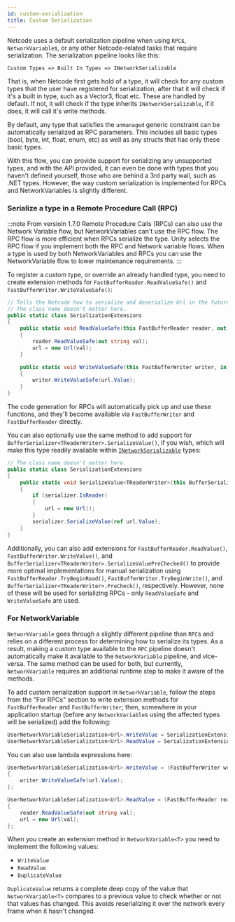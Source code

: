 ```yaml
---
id: custom-serialization
title: Custom Serialization
---
```


Netcode uses a default serialization pipeline when using `RPC`s, `NetworkVariable`s, or any other Netcode-related tasks that require serialization. The serialization pipeline looks like this:

``
Custom Types => Built In Types => INetworkSerializable
``

That is, when Netcode first gets hold of a type, it will check for any custom types that the user have registered for serialization, after that it will check if it's a built in type, such as a Vector3, float etc. These are handled by default. If not, it will check if the type inherits `INetworkSerializable`, if it does, it will call it's write methods.

By default, any type that satisfies the `unmanaged` generic constraint can be automatically serialized as RPC parameters. This includes all basic types (bool, byte, int, float, enum, etc) as well as any structs that has only these basic types.

With this flow, you can provide support for serializing any unsupported types, and with the API provided, it can even be done with types that you haven't defined yourself, those who are behind a 3rd party wall, such as .NET types. However, the way custom serialization is implemented for RPCs and NetworkVariables is slightly different.

### Serialize a type in a Remote Procedure Call (RPC)

:::note
From versioln 1.7.0 Remote Procedure Calls (RPCs) can also use the Network Variable flow, but NetworkVariables can't use the RPC flow. The RPC flow is more efficient when RPCs serialize the type. Unity selects the RPC flow if you implement both the RPC and Network variable flows. When a type is used by both NetworkVariables and RPCs you can use the NetworkVariable flow to lower maintenance requirements.
:::

To register a custom type, or override an already handled type, you need to create extension methods for `FastBufferReader.ReadValueSafe()` and `FastBufferWriter.WriteValueSafe()`:

```csharp
// Tells the Netcode how to serialize and deserialize Url in the future.
// The class name doesn't matter here.
public static class SerializationExtensions
{
    public static void ReadValueSafe(this FastBufferReader reader, out Url url)
    {
        reader.ReadValueSafe(out string val);
        url = new Url(val);
    }

    public static void WriteValueSafe(this FastBufferWriter writer, in Url url)
    {
        writer.WriteValueSafe(url.Value);
    }
}
```

The code generation for RPCs will automatically pick up and use these functions, and they'll become available via `FastBufferWriter` and `FastBufferReader` directly.

You can also optionally use the same method to add support for `BufferSerializer<TReaderWriter>.SerializeValue()`, if you wish, which will make this type readily available within [`INetworkSerializable`](/advanced-topics/serialization/inetworkserializable.md) types:

```csharp
// The class name doesn't matter here.
public static class SerializationExtensions
{  
    public static void SerializeValue<TReaderWriter>(this BufferSerializer<TReaderWriter> serializer, ref Url url) where TReaderWriter: IReaderWriter
    {
        if (serializer.IsReader)
        {
            url = new Url();
        }
        serializer.SerializeValue(ref url.Value);
    }
}
```

Additionally, you can also add extensions for `FastBufferReader.ReadValue()`, `FastBufferWriter.WriteValue()`, and `BufferSerializer<TReaderWriter>.SerializeValuePreChecked()` to provide more optimal implementations for manual serialization using `FastBufferReader.TryBeginRead()`, `FastBufferWriter.TryBeginWrite()`, and `BufferSerializer<TReaderWriter>.PreCheck()`, respectively. However, none of these will be used for serializing RPCs - only `ReadValueSafe` and `WriteValueSafe` are used.

### For NetworkVariable

`NetworkVariable` goes through a slightly different pipeline than `RPC`s and relies on a different process for determining how to serialize its types. As a result, making a custom type available to the `RPC` pipeline doesn't automatically make it available to the `NetworkVariable` pipeline, and vice-versa. The same method can be used for both, but currently, `NetworkVariable` requires an additional runtime step to make it aware of the methods.

To add custom serialization support in `NetworkVariable`, follow the steps from the "For RPCs" section to write extension methods for `FastBufferReader` and `FastBufferWriter`; then, somewhere in your application startup (before any `NetworkVariable`s using the affected types will be serialized) add the following:

```csharp
UserNetworkVariableSerialization<Url>.WriteValue = SerializationExtensions.WriteValueSafe;
UserNetworkVariableSerialization<Url>.ReadValue = SerializationExtensions.ReadValueSafe;    
```

You can also use lambda expressions here:

```csharp
UserNetworkVariableSerialization<Url>.WriteValue = (FastBufferWriter writer, in Url url) =>
{
    writer.WriteValueSafe(url.Value);
};

UserNetworkVariableSerialization<Url>.ReadValue = (FastBufferReader reader, out Url url) 
{
    reader.ReadValueSafe(out string val);
    url = new Url(val);
};
```

When you create an extension method in `NetworkVariable<T>` you need to implement the following values:

- `WriteValue`
- `ReadValue`
- `DuplicateValue`

`DuplicateValue` returns a complete deep copy of the value that `NetworkVariable<T>` compares to a previous value to check whether or not that values has changed. This avoids reserializing it over the network every frame when it hasn't changed.